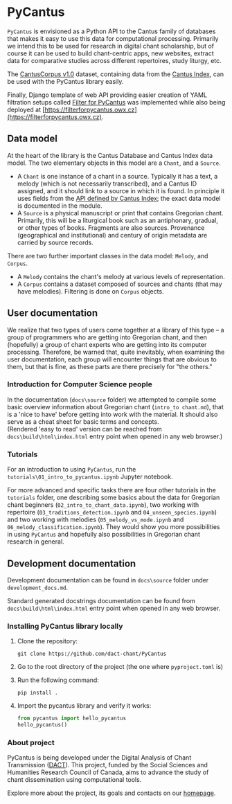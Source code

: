 # PyCantus
`PyCantus` is envisioned as a Python API to the Cantus family of databases that makes it easy to use this data for computational processing. Primarily we intend this to be used for research in digital chant scholarship, but of course it can be used to build chant-centric apps, new websites, extract data for comparative studies across different repertoires, study liturgy, etc.  
  
The [CantusCorpus v1.0](https://github.com/DvorakovaA/CantusCorpus) dataset, containing data from the [Cantus Index](https://cantusindex.org/), can be used with the PyCantus library easily.

Finally, Django template of web API providing easier creation of YAML filtration setups called [Filter for PyCantus](https://github.com/DvorakovaA/filterforpycantus) was implemented  while also being deployed at [https://filterforpycantus.owx.cz](https://filterforpycantus.owx.cz).

## Data model

At the heart of the library is the Cantus Database and Cantus Index data model. The two elementary objects in this model are a `Chant`, and a `Source`.

* A `Chant` is one instance of a chant in a source. Typically it has a text, a melody (which is not necessarily transcribed), and a Cantus ID assigned, and it should link to a source in which it is found. In principle it uses fields from the [API defined by Cantus Index](https://github.com/dact-chant/cantus-index/blob/main/README.md); the exact data model is documented in the module.
* A `Source` is a physical manuscript or print that contains Gregorian chant. Primarily, this will be a liturgical book such as an antiphonary, gradual, or other types of books. Fragments are also sources. Provenance (geographical and institutional) and century of origin metadata are carried by source records.

There are two further important classes in the data model: `Melody`, and `Corpus`.

* A `Melody` contains the chant's melody at various levels of representation.
* A `Corpus` contains a dataset composed of sources and chants (that may have melodies). Filtering is done on `Corpus` objects.

## User documentation

We realize that two types of users come together at a library of this type – a group of programmers who are getting into Gregorian chant, and then (hopefully) a group of chant experts who are getting into its computer processing. Therefore, be warned that, quite inevitably, when examining the user documentation, each group will encounter things that are obvious to them, but that is fine, as these parts are there precisely for "the others."

### Introduction for Computer Science people
In the documentation (`docs\source` folder) we attempted to compile some basic overview information about Gregorian chant (`intro_to chant.md`), that is a 'nice to have' before getting into work with the material. It should also serve as a cheat sheet for basic terms and concepts.  
(Rendered 'easy to read' version can be reached from `docs\build\html\index.html` entry point when opened in any web browser.)

### Tutorials

For an introduction to using `PyCantus`, run the `tutorials\01_intro_to_pycantus.ipynb` Jupyter notebook.  
  
For more advanced and specific tasks there are four other tutorials in the `tutorials` folder, one describing some basics about the data for Gregorian chant beginners (`02_intro_to_chant_data.ipynb`), two working with repertoire (`03_traditions_detection.ipynb` and `04_unseen_species.ipynb`) and two working with melodies (`05_melody_vs_mode.ipynb` and `06_melody_classification.ipynb`). They would show you
more possibilities in using `PyCantus` and hopefully also possibilities in Gregorian chant research in general.

## Development documentation

Development documentation can be found in `docs\source` folder under `development_docs.md`.  

Standard generated docstrings documentation can be found from `docs\build\html\index.html` entry point when opened in any web browser.


### Installing PyCantus library locally

1. Clone the repository:
    
    ```git clone https://github.com/dact-chant/PyCantus```
   
2. Go to the root directory of the project (the one where `pyproject.toml` is)
3. Run the following command:

    ```pip install .```
   
4. Import the pycantus library and verify it works:

    ```python
    from pycantus import hello_pycantus
    hello_pycantus()
    ```

### About project

PyCantus is being developed under the Digital Analysis of Chant Transmission ([DACT](https://dact-chant.ca/)). This project, funded by the Social Sciences and Humanities Research Council of Canada, aims to advance the study of chant dissemination using computational tools.

Explore more about the project, its goals and contacts on our [homepage](https://ufal.mff.cuni.cz/grants/dact).
